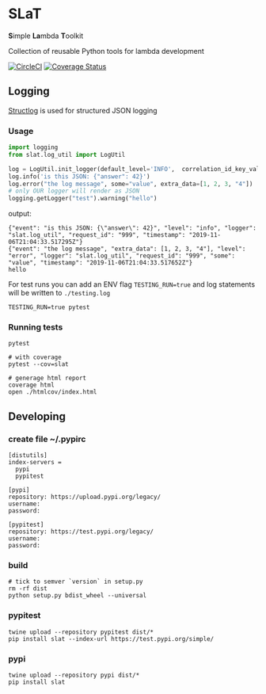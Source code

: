 # SLaT
**S**imple **La**mbda **T**oolkit

Collection of reusable Python tools for lambda development

[![CircleCI](https://circleci.com/gh/samkeen/SLaT.svg?style=svg)](https://circleci.com/gh/samkeen/SLaT)
[![Coverage Status](https://coveralls.io/repos/github/samkeen/SLaT/badge.svg?branch=master)](https://coveralls.io/github/samkeen/SLaT?branch=master)
## Logging
 [Structlog](http://www.structlog.org/en/stable/index.html) is used for structured JSON logging
 
 ### Usage
```python
import logging
from slat.log_util import LogUtil

log = LogUtil.init_logger(default_level='INFO',  correlation_id_key_val={'request_id': '999'})
log.info('is this JSON: {"answer": 42}')
log.error("the log message", some="value", extra_data=[1, 2, 3, "4"])
# only OUR logger will render as JSON
logging.getLogger("test").warning("hello")
```
output:
```
{"event": "is this JSON: {\"answer\": 42}", "level": "info", "logger": "slat.log_util", "request_id": "999", "timestamp": "2019-11-06T21:04:33.517295Z"}
{"event": "the log message", "extra_data": [1, 2, 3, "4"], "level": "error", "logger": "slat.log_util", "request_id": "999", "some": "value", "timestamp": "2019-11-06T21:04:33.517652Z"}
hello
```

For test runs you can add an ENV flag `TESTING_RUN=true` and log statements will be written to `./testing.log`
```
TESTING_RUN=true pytest
```

### Running tests
```
pytest

# with coverage 
pytest --cov=slat

# generage html report
coverage html
open ./htmlcov/index.html
```

## Developing

### create file ~/.pypirc
```
[distutils]
index-servers =
  pypi
  pypitest

[pypi]
repository: https://upload.pypi.org/legacy/
username:
password:

[pypitest]
repository: https://test.pypi.org/legacy/
username:
password:
```


### build
```
# tick to semver `version` in setup.py
rm -rf dist
python setup.py bdist_wheel --universal
```

### pypitest
```
twine upload --repository pypitest dist/*
pip install slat --index-url https://test.pypi.org/simple/
```

### pypi
```
twine upload --repository pypi dist/*
pip install slat
```
